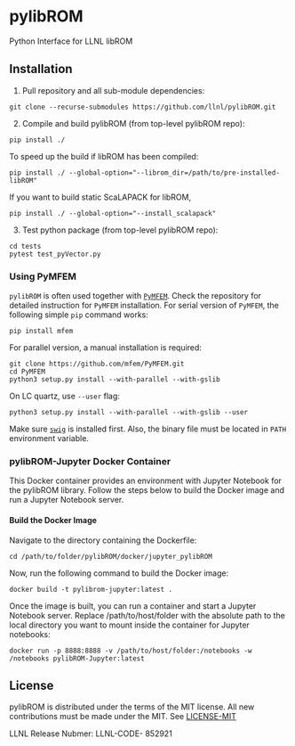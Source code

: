 # pylibROM
Python Interface for LLNL libROM 

## Installation

1. Pull repository and all sub-module dependencies:
  ```
  git clone --recurse-submodules https://github.com/llnl/pylibROM.git
  ```

2. Compile and build pylibROM (from top-level pylibROM repo):
  ```
  pip install ./
  ```
  To speed up the build if libROM has been compiled:
  ```
  pip install ./ --global-option="--librom_dir=/path/to/pre-installed-libROM"
  ```  
  If you want to build static ScaLAPACK for libROM,
  ```
  pip install ./ --global-option="--install_scalapack"
  ```
  
3. Test python package (from top-level pylibROM repo):
  ```
  cd tests
  pytest test_pyVector.py
  ```

### Using PyMFEM
`pylibROM` is often used together with [`PyMFEM`](https://github.com/mfem/PyMFEM).
Check the repository for detailed instruction for `PyMFEM` installation.
For serial version of `PyMFEM`, the following simple `pip` command works:
```
pip install mfem
```
For parallel version, a manual installation is required:
```
git clone https://github.com/mfem/PyMFEM.git
cd PyMFEM
python3 setup.py install --with-parallel --with-gslib
```
On LC quartz, use `--user` flag:
```
python3 setup.py install --with-parallel --with-gslib --user
```
Make sure [`swig`](https://pypi.org/project/swig) is installed first. Also, the binary file must be located in `PATH` environment variable.

### pylibROM-Jupyter Docker Container

This Docker container provides an environment with Jupyter Notebook for the pylibROM library. Follow the steps below to build the Docker image and run a Jupyter Notebook server.

#### Build the Docker Image

Navigate to the directory containing the Dockerfile:
 ```
cd /path/to/folder/pylibROM/docker/jupyter_pylibROM
 ```

Now, run the following command to build the Docker image:
 
 ```
docker build -t pylibrom-jupyter:latest .
 ```

Once the image is built, you can run a container and start a Jupyter Notebook server. Replace /path/to/host/folder with the absolute path to the local directory you want to mount inside the container for Jupyter notebooks: 

 ```
docker run -p 8888:8888 -v /path/to/host/folder:/notebooks -w /notebooks pylibROM-Jupyter:latest
 ```


## License
pylibROM is distributed under the terms of the MIT license. All new contributions must be made under the MIT. See
[LICENSE-MIT](https://github.com/LLNL/pylibROM/blob/main/LICENSE)

LLNL Release Nubmer: LLNL-CODE- 852921
